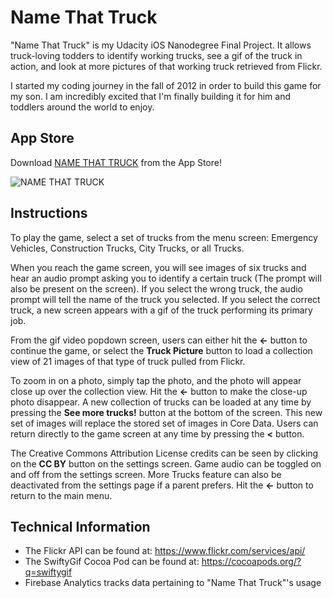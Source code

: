 # Name That Truck

"Name That Truck" is my Udacity iOS Nanodegree Final Project. It allows truck-loving todders to identify working trucks, see a gif of the truck in action, and look at more pictures of that working truck retrieved from Flickr.

I started my coding journey in the fall of 2012 in order to build this game for my son. I am incredibly excited that I'm finally building it for him and toddlers around the world to enjoy.

## App Store

Download [NAME THAT TRUCK](https://itunes.apple.com/us/app/namethattruck/id1244210414?ls=1&mt=8) from the App Store!

![NAME THAT TRUCK](https://upload.wikimedia.org/wikipedia/commons/3/3c/Download_on_the_App_Store_Badge.svg)

## Instructions

To play the game, select a set of trucks from the menu screen: Emergency Vehicles, Construction Trucks, City Trucks, or all Trucks.

When you reach the game screen, you will see images of six trucks and hear an audio prompt asking you to identify a certain truck (The prompt will also be present on the screen). If you select the wrong truck, the audio prompt will tell the name of the truck you selected. If you select the correct truck, a new screen appears with a gif of the truck performing its primary job. 

From the gif video popdown screen, users can either hit the **<-** button to continue the game, or select the **Truck Picture** button  to load a collection view of 21 images of that type of truck pulled from Flickr.

To zoom in on a photo, simply tap the photo, and the photo will appear close up over the collection view. Hit the **<-** button to make the close-up photo disappear. A new collection of trucks can be loaded at any time by pressing the **See more trucks!** button at the bottom of the screen. This new set of images will replace the stored set of images in Core Data. Users can return directly to the game screen at any time by pressing the **<** button.

The Creative Commons Attribution License credits can be seen by clicking on the **CC BY** button on the settings screen. Game audio can be toggled on and off from the settings screen. More Trucks feature can also be deactivated from the settings page if a parent prefers. Hit the **<-** button to return to the main menu.

## Technical Information

- The Flickr API can be found at: https://www.flickr.com/services/api/
- The SwiftyGif Cocoa Pod can be found at: https://cocoapods.org/?q=swiftygif
- Firebase Analytics tracks data pertaining to "Name That Truck"'s usage
